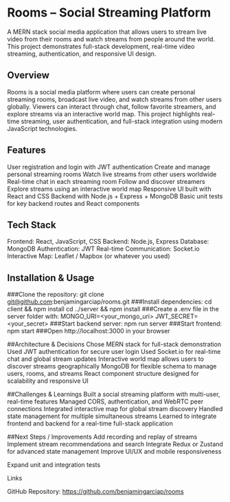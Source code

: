 # Rooms – Social Streaming Platform
A MERN stack social media application that allows users to stream live video from their rooms and watch streams from people around the world. This project demonstrates full-stack development, real-time video streaming, authentication, and responsive UI design.

## Overview
Rooms is a social media platform where users can create personal streaming rooms, broadcast live video, and watch streams from other users globally. Viewers can interact through chat, follow favorite streamers, and explore streams via an interactive world map. This project highlights real-time streaming, user authentication, and full-stack integration using modern JavaScript technologies.

## Features
User registration and login with JWT authentication
Create and manage personal streaming rooms
Watch live streams from other users worldwide
Real-time chat in each streaming room
Follow and discover streamers
Explore streams using an interactive world map
Responsive UI built with React and CSS
Backend with Node.js + Express + MongoDB
Basic unit tests for key backend routes and React components


## Tech Stack
Frontend: React, JavaScript, CSS
Backend: Node.js, Express
Database: MongoDB
Authentication: JWT
Real-time Communication: Socket.io
Interactive Map: Leaflet / Mapbox (or whatever you used)

## Installation & Usage
###Clone the repository:
git clone git@github.com:benjamingarciap/rooms.git
###Install dependencies:
cd client && npm install
cd ../server && npm install
###Create a .env file in the server folder with:
MONGO_URI=<your_mongo_uri>
JWT_SECRET=<your_secret>
###Start backend server:
npm run server
###Start frontend:
npm start
###Open http://localhost:3000
 in your browser

##Architecture & Decisions
Chose MERN stack for full-stack demonstration
Used JWT authentication for secure user login
Used Socket.io for real-time chat and global stream updates
Interactive world map allows users to discover streams geographically
MongoDB for flexible schema to manage users, rooms, and streams
React component structure designed for scalability and responsive UI

##Challenges & Learnings
Built a social streaming platform with multi-user, real-time features
Managed CORS, authentication, and WebRTC peer connections
Integrated interactive map for global stream discovery
Handled state management for multiple simultaneous streams
Learned to integrate frontend and backend for a real-time full-stack application

##Next Steps / Improvements
Add recording and replay of streams
Implement stream recommendations and search
Integrate Redux or Zustand for advanced state management
Improve UI/UX and mobile responsiveness

Expand unit and integration tests

Links

GitHub Repository: https://github.com/benjamingarciap/rooms
